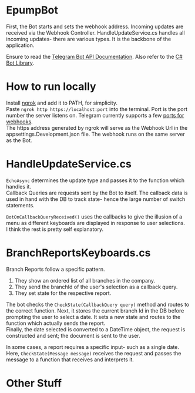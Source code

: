 # EpumpBot
First, the Bot starts and sets the webhook address. Incoming updates are received via the Webhook Controller.
HandleUpdateService.cs handles all incoming updates- there are various types. It is the backbone of the application.

Ensure to read the [Telegram Bot API Documentation](https://core.telegram.org/bots/api). Also refer to the [C# Bot Library](https://github.com/TelegramBots/Telegram.Bot).

# How to run locally
Install [ngrok](https://ngrok.com/) and add it to PATH, for simplicity.   
Paste `ngrok http https://localhost:port` into the terminal. Port is the port number the server listens on.
Telegram currently supports a few [ports for webhooks](https://core.telegram.org/bots/api#:~:text=Ports%20currently%20supported%20for%20Webhooks%3A%20443%2C%2080%2C%2088%2C%208443.).   
The https address generated by ngrok will serve as the Webhook Url in the appsettings.Development.json file. The webhook runs on the same server as the Bot.

# HandleUpdateService.cs
`EchoAsync` determines the update type and passes it to the function which handles it.   
Callback Queries are requests sent by the Bot to itself. The callback data is used in hand with the DB to track state- hence the large number of switch statements.

`BotOnCallbackQueryReceived()` uses the callbacks to give the illusion of a menu as different keyboards are displayed in response to user selections.   
I think the rest is pretty self explanatory.

# BranchReportsKeyboards.cs
Branch Reports follow a specific pattern.
1. They show an ordered list of all branches in the company.
2. They send the branchId of the user's selection as a callback query.
3. They set state for the respective report.
   
The bot checks the `CheckState(CallbackQuery query)` method and routes to the correct function. Next, it stores the current branch Id in the DB before prompting the user to select a date. It sets a new state and routes to the function which actually sends the report.   
Finally, the date selected is converted to a DateTime object, the request is constructed and sent; the document is sent to the user.

In some cases, a report requires a specific input- such as a single date.   
Here, `CheckState(Message message)` receives the request and passes the message to a function that receives and interprets it.

# Other Stuff

